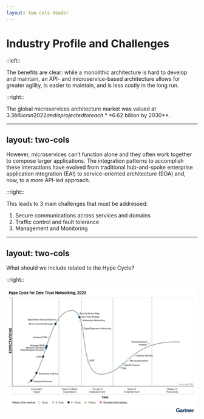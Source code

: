 ```yaml
---
layout: two-cols-header
---
```


# Industry Profile and Challenges

::left::

The benefits are clear: while a monolithic architecture is hard to develop and maintain, an API- and microservice-based architecture allows for greater agility, is easier to maintain, and is less costly in the long run.

::right::

The global microservices architecture market was valued at $3.3 billion in 2022 and is projected to reach
**$6.62 billion by 2030**.

---
layout: two-cols
---

However, microservices can’t function alone and they often work together to compose larger applications. The integration patterns to accomplish these interactions have evolved from traditional hub-and-spoke enterprise application integration (EAI) to service-oriented architecture (SOA) and, now, to a more API-led approach.

::right::

This leads to 3 main challenges that must be addressed:

1. Secure communications across services and domains
2. Traffic control and fault tolerance
3. Management and Monitoring

---
layout: two-cols
---

What should we include related to the Hype Cycle? 

::right::

<img src="/slides/day-1/images/hype-cycle.png" />
